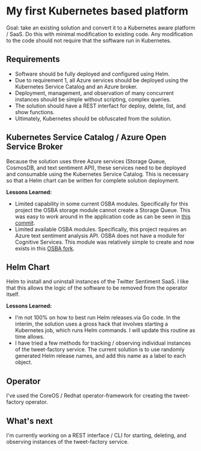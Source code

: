 # My first Kubernetes based platform

Goal: take an existing solution and convert it to a Kubernetes aware platform / SaaS. Do this with minimal modification to existing code. Any modification to the code should not require that the software run in Kubernetes.

## Requirements

- Software should be fully deployed and configured using Helm.
- Due to requirement 1, all Azure services should be deployed using the Kubernetes Service Catalog and an Azure broker.
- Deployment, management, and observation of many concurrent instances should be simple without scripting, complex queries.
- The solution should have a REST interfact for deploy, delete, list, and show functions.
- Ultimately, Kubernetes should be obfuscated from the solution.

## Kubernetes Service Catalog / Azure Open Service Broker

Because the solution uses three Azure services (Storage Queue, CosmosDB, and text sentiment API), these services need to be deployed and consumable using the Kubernetes Service Catalog. This is necessary so that a Helm chart can be written for complete solution deployment.

**Lessons Learned:**

- Limited capability in some current OSBA modules. Specifically for this project the OSBA storage module cannot create a Storage Queue. This was easy to work around in the application code as can be seen in [this commit](https://github.com/neilpeterson/twitter-sentiment-for-kubernetes/commit/a14024bae39e17e2ea198fe43d20a02b5c308ab9#diff-2b67715d77acf2f5347a37dfc08c362a).
- Limited available OSBA modules. Specifically, this project requires an Azure text sentiment analysis API. OSBA does not have a module for Cognitive Services. This module was relatively simple to create and now exists in this [OSBA fork](https://github.com/neilpeterson/open-service-broker-azure/tree/cognitive-services-text-analytics).

## Helm Chart

Helm to install and uninstall instances of the Twitter Sentiment SaaS. I like that this allows the logic of the software to be removed from the operator itself.

**Lessons Learned:**

- I'm not 100% on how to best run Helm releases.via Go code. In the interim, the solution uses a gross hack that involves starting a Kubernetes job, which runs Helm commands. I will update this routine as time allows.
- I have tried a few methods for tracking / observing individual instances of the tweet-factory service. The current solution is to use randomly generated Helm release names, and add this name as a label to each object.

## Operator

I've used the CoreOS / Redhat operator-framework for creating the tweet-factory operator.

## What's next

I'm currently working on a REST interface / CLI for starting, deleting, and observing instances of the tweet-factory service.